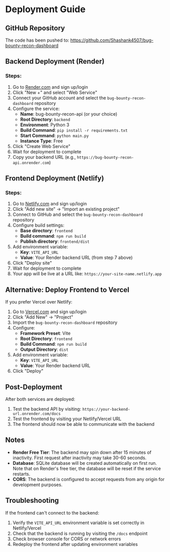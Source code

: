 # Deployment Guide

## GitHub Repository
The code has been pushed to: https://github.com/Shashank4507/bug-bounty-recon-dashboard

## Backend Deployment (Render)

### Steps:
1. Go to [Render.com](https://render.com) and sign up/login
2. Click "New +" and select "Web Service"
3. Connect your GitHub account and select the `bug-bounty-recon-dashboard` repository
4. Configure the service:
   - **Name**: bug-bounty-recon-api (or your choice)
   - **Root Directory**: `backend`
   - **Environment**: Python 3
   - **Build Command**: `pip install -r requirements.txt`
   - **Start Command**: `python main.py`
   - **Instance Type**: Free
5. Click "Create Web Service"
6. Wait for deployment to complete
7. Copy your backend URL (e.g., `https://bug-bounty-recon-api.onrender.com`)

## Frontend Deployment (Netlify)

### Steps:
1. Go to [Netlify.com](https://netlify.com) and sign up/login
2. Click "Add new site" → "Import an existing project"
3. Connect to GitHub and select the `bug-bounty-recon-dashboard` repository
4. Configure build settings:
   - **Base directory**: `frontend`
   - **Build command**: `npm run build`
   - **Publish directory**: `frontend/dist`
5. Add environment variable:
   - **Key**: `VITE_API_URL`
   - **Value**: Your Render backend URL (from step 7 above)
6. Click "Deploy site"
7. Wait for deployment to complete
8. Your app will be live at a URL like: `https://your-site-name.netlify.app`

## Alternative: Deploy Frontend to Vercel

If you prefer Vercel over Netlify:

1. Go to [Vercel.com](https://vercel.com) and sign up/login
2. Click "Add New" → "Project"
3. Import the `bug-bounty-recon-dashboard` repository
4. Configure:
   - **Framework Preset**: Vite
   - **Root Directory**: `frontend`
   - **Build Command**: `npm run build`
   - **Output Directory**: `dist`
5. Add environment variable:
   - **Key**: `VITE_API_URL`
   - **Value**: Your Render backend URL
6. Click "Deploy"

## Post-Deployment

After both services are deployed:
1. Test the backend API by visiting: `https://your-backend-url.onrender.com/docs`
2. Test the frontend by visiting your Netlify/Vercel URL
3. The frontend should now be able to communicate with the backend

## Notes

- **Render Free Tier**: The backend may spin down after 15 minutes of inactivity. First request after inactivity may take 30-60 seconds.
- **Database**: SQLite database will be created automatically on first run. Note that on Render's free tier, the database will be reset if the service restarts.
- **CORS**: The backend is configured to accept requests from any origin for development purposes.

## Troubleshooting

If the frontend can't connect to the backend:
1. Verify the `VITE_API_URL` environment variable is set correctly in Netlify/Vercel
2. Check that the backend is running by visiting the `/docs` endpoint
3. Check browser console for CORS or network errors
4. Redeploy the frontend after updating environment variables

